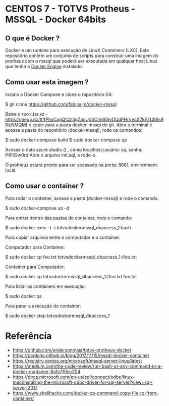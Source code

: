 # CENTOS 7 - TOTVS Protheus - MSSQL - Docker 64bits

## O que é Docker ?

Docker é um _runtime_ para execução de LinuX _Containers_ (LXC). Este repositório contém um conjunto de scripts para construir uma imagem do protheus com o mssql que poderá ser executada em qualquer host Linux que tenha o [Docker Engine](https://docs.docker.com/installation/) instalado.

## Como usar esta imagem ?

Instale o Docker Compose e clone o repositório Git:

$ git clone https://github.com/fabinajm/docker-mssql

Baixe o rpo (.tar.xz - https://mega.nz/#!fPhxCagQ!Qz3gZacUpSOlm60jvOQdPHrvVcX7kEZt4t6s9NcNMQM) e copie para a pasta docker-mssql do git. 
Abra o terminal e acesse a pasta do repositório (docker-mssql), rode os comandos:

$ sudo docker-compose build 
$ sudo docker-compose up

Acesse o data azure studio () , como localhost,usuário: sa, senha: P@55w0rd
Abra o arquivo init.sql, e rode-o.

O protheus estará pronto para ser acessado na porta: 8081, environment: local.

## Como usar o container ?

Para rodar o container, acesse a pasta (docker-mssql) e rode o comando:

$ sudo docker-compose up -d

Para entrar dentro das pastas do container, rode o comando:

$ sudo docker exec -t -i totvsdockermssql_dbaccess_1 bash

Para copiar arquivos entre o computador e o container.

Computador para Container:

$ sudo docker cp foo.txt totvsdockermssql_dbaccess_1:/foo.txt

Container para Computador:

$ sudo docker cp totvsdockermssql_dbaccess_1:/foo.txt foo.txt

Para listar os containers em execução:

$ sudo docker ps

Para parar a execução do container:

$ sudo docker stop totvsdockermssql_dbaccess_1

# Referência

* https://github.com/endersonmaia/totvs-protheus-docker
* https://cardano.github.io/blog/2017/11/15/mssql-docker-container
* https://registry.centos.org/microsoft/mssql-server-linux/latest
* https://medium.com/the-code-review/run-bash-or-any-command-in-a-docker-container-9a1e7f0ec204
* https://docs.microsoft.com/en-us/sql/connect/odbc/linux-mac/installing-the-microsoft-odbc-driver-for-sql-server?view=sql-server-2017
* https://www.shellhacks.com/docker-cp-command-copy-file-to-from-container/
